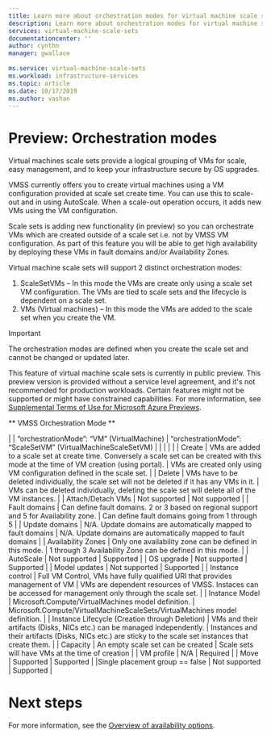 ```yaml
---
title: Learn more about orchestration modes for virtual machine scale sets in Azure
description: Learn more about orchestration modes for virtual machine scale sets in Azure.
services: virtual-machine-scale-sets
documentationcenter: ''
author: cynthn
manager: gwallace
 
ms.service: virtual-machine-scale-sets
ms.workload: infrastructure-services
ms.topic: article
ms.date: 10/17/2019
ms.author: vashan
---
```



# Preview: Orchestration modes

Virtual machines scale sets provide a logical grouping of VMs for scale, easy management, and to keep your infrastructure secure by OS upgrades. 

VMSS currently offers you to create virtual machines using a VM configuration provided at scale set create time. You can use this to scale-out and in using AutoScale. When a scale-out operation occurs, it adds new VMs using the VM configuration. 

Scale sets is adding new functionality (in preview) so you can orchestrate VMs which are created outside of a scale set i.e. not by VMSS VM configuration. As part of this feature you will be able to get high availability by deploying these VMs in fault domains and/or Availability Zones. 

Virtual machine scale sets will support 2 distinct orchestration modes:

1. ScaleSetVMs – In this mode the VMs are create only using a scale set VM configuration. The VMs are tied to scale sets and the lifecycle is dependent on a scale set. 
2. VMs (Virtual machines) – In this mode the VMs are added to the scale set when you create the VM. 

> [!IMPORTANT]
> The orchestration modes are defined when you create the scale set and cannot be changed or updated later. 
> 
> This feature of virtual machine scale sets is currently in public preview.
> This preview version is provided without a service level agreement, and it's not recommended for production workloads. Certain features might not be supported or might have constrained capabilities. 
> For more information, see [Supplemental Terms of Use for Microsoft Azure Previews](https://azure.microsoft.com/support/legal/preview-supplemental-terms/).


** VMSS Orchestration Mode **

| | “orchestrationMode”: “VM” (VirtualMachine) | “orchestrationMode”: “ScaleSetVM” (VirtualMachineScaleSetVM) |
|   |   |   |
| Create | VMs are added to a scale set at create time.  Conversely a scale set can be created with this mode at the time of VM creation (using portal). | VMs are created only using VM configuration defined in the scale set. |
| Delete | VMs have to be deleted individually, the scale set will not be deleted if it has any VMs in it. | VMs can be deleted individually, deleting the scale set will delete all of the VM instances. |
| Attach/Detach VMs | Not supported | Not supported |
| Fault domains  | Can define fault domains. 2 or 3 based on regional support and 5 for Availability zone. | Can define fault domains going from 1 through 5 |
| Update domains | N/A. Update domains are automatically mapped to fault domains | N/A. Update domains are automatically mapped to fault domains |
| Availability Zones  | Only one availability zone can be defined in this mode.  | 1 through 3 Availability Zone can be defined in this mode. |
| AutoScale  | Not supported | Supported |
| OS upgrade  | Not supported | Supported |
| Model updates | Not supported | Supported |
| Instance control | Full VM Control, VMs have fully qualified URI that provides management of VM   | VMs are dependent resources of VMSS. Instaces can be accessed for management only through the scale set. |
| Instance Model | Microsoft.Compute/VirtualMachines model definition. | Microsoft.Compute/VirtualMachineScaleSets/VirtualMachines model definition. |
| Instance Lifecycle (Creation through Deletion) | VMs and their artifacts (Disks, NICs etc.) can be managed independently. | Instances and their artifacts (Disks, NICs etc.) are sticky to the scale set instances that create them. |
| Capacity  | An empty scale set can be created  | Scale sets will have VMs at the time of creation |
| VM profile  | N/A | Required |
| Move  | Supported  | Supported |
|Single placement group == false  | Not supported | Supported |

# Next steps

For more information, see the [Overview of availability options](availability.md).